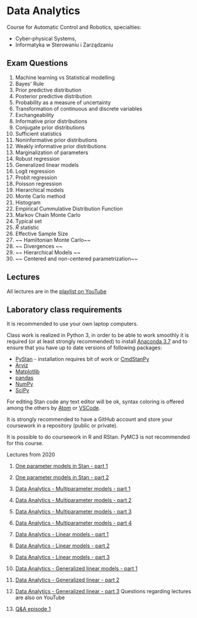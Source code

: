 # Data Analytics

Course for Automatic Control and Robotics, specialties:

- Cyber-physical Systems,
- Informatyka w Sterowaniu i Zarządzaniu

## Exam Questions 

1. Machine learning vs Statistical modelling
2. Bayes' Rule
3. Prior predictive distribution
4. Posterior predictive distribution
5. Probability as a measure of uncertainty
6. Transformation of continuous and discrete variables
1.  Exchangeability
2.  Informative prior distributions
3.  Conjugate prior distributions
4.  Sufficient statistics
5.  Noninformative prior distributions
6.  Weakly informative prior distributions
8.  Marginalization of parameters
9.  Robust regression
11. Generalized linear models
12. Logit regression
13. Probit regression
14. Poisson regression
15. Hierarchical models
16. Monte Carlo method
17. Histogram 
18. Empirical Cummulative Distribution Function
19. Markov Chain Monte Carlo
20. Typical set 
21. $\hat{R}$ statistic
22. Effective Sample Size
23. ~~ Hamiltonian Monte Carlo~~
24. ~~ Divergences ~~
25. ~~ Hierarchical Models ~~
26. ~~ Centered and non-centered parametrization~~

## Lectures

All lectures are in the [playlist on YouTube](https://youtube.com/playlist?list=PLnz2d3u-ZJm_4xUlmkQ1LU0pdXu-wxv-a)




## Laboratory class requirements

It is recommended to use your own laptop computers.

Class work is realized in Python 3, in order to be able to work smoothly it is required (or at least strongly recommended) to install [Anaconda 3.7](https://www.anaconda.com/distribution/) and to ensure that you have up to date versions of following packages:

- [PyStan](https://pystan.readthedocs.io/en/latest/) - installation requires bit of work or [CmdStanPy](https://cmdstanpy.readthedocs.io)
- [Arviz](https://arviz-devs.github.io/arviz/)
- [Matplotlib](https://matplotlib.org)
- [pandas](https://pandas.pydata.org)
- [NumPy](https://numpy.org)
- [SciPy](scipy)


For editing Stan code any text editor will be ok, syntax coloring is offered among the others by [Atom](https://atom.io) or [VSCode](https://code.visualstudio.com).

It is strongly recommended to have a GitHub account and store your coursework in a repository (public or private).

It is possible to do coursework in R and RStan. PyMC3 is not recommended for this course.



Lectures from 2020

1. [One parameter models in Stan - part 1](https://youtu.be/2F7tBcncODQ)
1. [One parameter models in Stan - part 2](https://youtu.be/fwpALbNSyDE)
2. [Data Analytics - Multiparameter models - part 1](https://youtu.be/fZwWnSqhubo)
2. [Data Analytics - Multiparameter models - part 2](https://youtu.be/pBqHb95Ajok)
2. [Data Analytics - Multiparameter models - part 3](https://youtu.be/R8p4oFZHHeM)
2. [Data Analytics - Multiparameter models - part 4](https://youtu.be/Giw-R1dRyek)
3. [Data Analytics - Linear models - part 1](https://youtu.be/NHnarRFuiYs)
3. [Data Analytics - Linear models - part 2](https://youtu.be/4gDQWqM3TLE)
3. [Data Analytics - Linear models - part 3](https://youtu.be/E-17sqYM40Q)
4. [Data Analytics - Generalized linear models - part 1](https://youtu.be/pbH7qOisp7g)
4. [Data Analytics - Generalized linear - part 2](https://youtu.be/KC91fwg-2ko)
4. [Data Analytics - Generalized linear - part 3](https://youtu.be/yw8RECe0HRo)
Questions regarding lectures are also on YouTube

1. [Q&A episode 1](https://youtu.be/2beg3As7RBk)
